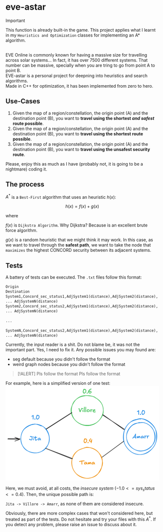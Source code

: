 # eve-astar

> [!IMPORTANT]
> This function is already built-in the game. This project applies what I learnt in my `Heuristics and Optimization` classes for 
> implementing an A* algorithm.
<br>
EVE Online is commonly known for having a massive size for travelling across solar systems... In fact, it has over 7500 different systems. That number can be massive, specially when you are tring to go from point A to point B.

<br>
EVE-astar is a personal project for deepning into heuristics and search algorithms.

<br>
Made in C++ for optimization, it has been implemented from zero to hero.


## Use-Cases
1. Given the map of a region/constellation, the origin point (A) and the destination point (B), you want to **travel using the shortest _and safest_ route possible**.
2. Given the map of a region/constellation, the origin point (A) and the destination point (B), you want to **travel using the shortest route possible**.
3. Given the map of a region/constellation, the origin point (A) and the destination point (B), you want to **travel using the unsafest security route**.

Please, enjoy this as much as I have (probably not, it is going to be a nightmare) coding it.

## The process

$A^*$ is a `Best-First` algorithm that uses an heuristic $h(x)$:

$$h(x) = f(x) + g(x)$$

where

$f(x)$ is `Dijkstra Algorithm`. Why Dijkstra? Because is an excellent brute force algorithm. 

$g(x)$ is a random heuristic that we might think it may work. In this case, as we want to travel through the **safest path**, we want to take the node that `maximizes` the highest CONCORD security between its adjacent systems.

## Tests

A battery of tests can be executed. The `.txt` files follow this format:

```
Origin
Destination
System1,Concord_sec_status1,AdjSystem1(distance),AdjSystem2(distance), ... AdjSystemN(distance) 
System2,Concord_sec_status2,AdjSystem1(distance),AdjSystem2(distance), ... AdjSystemN(distance)

...

SystemN,Concord_sec_status2,AdjSystem1(distance),AdjSystem2(distance), ... AdjSystemN(distance)
```

Currently, the input reader is a shit. Do not blame be, it was not the important part. Yes, I need to fix it. Any possible issues you may found are:

- seg default because you didn't follow the format
- weird graph nodes because you didn't follow the format

>[!ALERT] Pls follow the format
> Pls follow the format

For example, here is a simplified version of one test:
![A simplified test of the EVE PathFinding Problem](img/simpleCase.png)

Here, we must avoid, at all costs, the *insecure system* ($-1.0 <= sys_status <= 0.4$). Then, the unique possible path is:

`Jita -> Villore -> Amarr`, as none of them are considered insecure.

Obviously, there are more complex cases that won't considered here, but treated as part of the tests. Do not hesitate and try your files with this $A^*$. If you detect any problem, please raise an issue to discuss about it.


